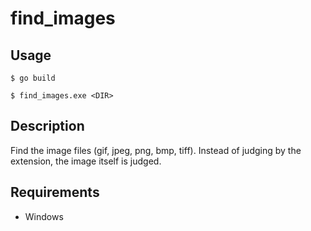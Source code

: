 # find_images 

## Usage
```
$ go build
```
```
$ find_images.exe <DIR>
```

## Description
Find the image files (gif, jpeg, png, bmp, tiff). Instead of judging by the extension, the image itself is judged.  

## Requirements
- Windows
